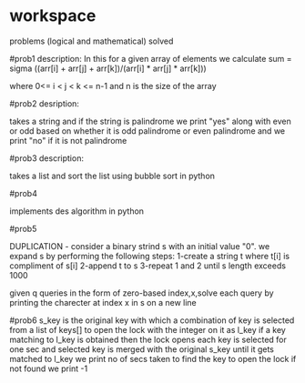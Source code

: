 # workspace
problems (logical and mathematical) solved

#prob1 description:
In this for a given array of elements we calculate
sum = sigma ((arr[i] + arr[j] + arr[k])/(arr[i] * arr[j] * arr[k]))

where 0<= i < j < k <= n-1 and n is the size of the array

#prob2 desription:

takes a string and if the string is palindrome we print "yes" along with even or odd based on whether it is odd palindrome or even palindrome
and we print "no" if it is not palindrome

#prob3 description:

takes a list and sort the list using bubble sort in python

#prob4

implements des algorithm in python

#prob5

DUPLICATION - 
consider a binary strind s with an initial value "0". we expand s by performing the following steps:
1-create a string t where t[i] is compliment of s[i]
2-append t to s
3-repeat 1 and 2 until s length exceeds 1000

given q queries in the form of zero-based index,x,solve each query by printing the charecter at index x in s on a new line


#prob6
s_key is the original key with which a combination of key is selected from a list of keys[] to open the lock with the integer on it as l_key
if a key matching to l_key is obtained then the lock opens
each key is selected for one sec and selected key is merged with the original s_key until it gets matched  to l_key
we print no of secs taken to find the key to open the lock 
if not found we print -1


